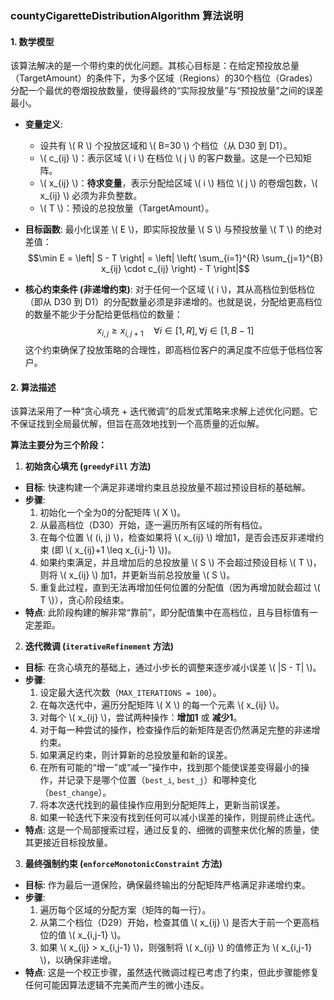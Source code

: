 ### countyCigaretteDistributionAlgorithm 算法说明

#### 1. 数学模型
该算法解决的是一个带约束的优化问题。其核心目标是：在给定预投放总量（TargetAmount）的条件下，为多个区域（Regions）的30个档位（Grades）分配一个最优的卷烟投放数量，使得最终的“实际投放量”与“预投放量”之间的误差最小。

- **变量定义**:
   - 设共有 \\( R \\) 个投放区域和 \\( B=30 \\) 个档位（从 D30 到 D1）。
   - \\( c_{ij} \\)：表示区域 \\( i \\) 在档位 \\( j \\) 的客户数量。这是一个已知矩阵。
   - \\( x_{ij} \\)：**待求变量**，表示分配给区域 \\( i \\) 档位 \\( j \\) 的卷烟包数，\\( x_{ij} \\) 必须为非负整数。
   - \\( T \\)：预设的总投放量（TargetAmount）。

- **目标函数**:
  最小化误差 \\( E \\)，即实际投放量 \\( S \\) 与预投放量 \\( T \\) 的绝对差值：
  $$\min E = \left| S - T \right| = \left| \left( \sum_{i=1}^{R} \sum_{j=1}^{B} x_{ij} \cdot c_{ij} \right) - T \right|$$

- **核心约束条件 (非递增约束)**:
  对于任何一个区域 \\( i \\)，其从高档位到低档位（即从 D30 到 D1）的分配数量必须是非递增的。也就是说，分配给更高档位的数量不能少于分配给更低档位的数量：
  $$x_{i,j} \geq x_{i,j+1} \quad \forall i \in [1, R], \forall j \in [1, B-1]$$
  这个约束确保了投放策略的合理性，即高档位客户的满足度不应低于低档位客户。

#### 2. 算法描述
该算法采用了一种“贪心填充 + 迭代微调”的启发式策略来求解上述优化问题。它不保证找到全局最优解，但旨在高效地找到一个高质量的近似解。

**算法主要分为三个阶段：**

1.  **初始贪心填充 (`greedyFill` 方法)**
   - **目标**: 快速构建一个满足非递增约束且总投放量不超过预设目标的基础解。
   - **步骤**:
      1.  初始化一个全为0的分配矩阵 \\( X \\)。
      2.  从最高档位（D30）开始，逐一遍历所有区域的所有档位。
      3.  在每个位置 \\( (i, j) \\)，检查如果将 \\( x_{ij} \\) 增加1，是否会违反非递增约束 (即 \\( x_{ij}+1 \leq x_{i,j-1} \\))。
      4.  如果约束满足，并且增加后的总投放量 \\( S \\) 不会超过预设目标 \\( T \\)，则将 \\( x_{ij} \\) 加1，并更新当前总投放量 \\( S \\)。
      5.  重复此过程，直到无法再增加任何位置的分配值（因为再增加就会超过 \\( T \\)），贪心阶段结束。
   - **特点**: 此阶段构建的解非常“靠前”，即分配值集中在高档位，且与目标值有一定差距。

2.  **迭代微调 (`iterativeRefinement` 方法)**
   - **目标**: 在贪心填充的基础上，通过小步长的调整来逐步减小误差 \\( |S - T| \\)。
   - **步骤**:
      1.  设定最大迭代次数（`MAX_ITERATIONS = 100`）。
      2.  在每次迭代中，遍历分配矩阵 \\( X \\) 的每一个元素 \\( x_{ij} \\)。
      3.  对每个 \\( x_{ij} \\)，尝试两种操作：**增加1** 或 **减少1**。
      4.  对于每一种尝试的操作，检查操作后的新矩阵是否仍然满足完整的非递增约束。
      5.  如果满足约束，则计算新的总投放量和新的误差。
      6.  在所有可能的“增一”或“减一”操作中，找到那个能使误差变得最小的操作，并记录下是哪个位置（`best_i`, `best_j`）和哪种变化（`best_change`）。
      7.  将本次迭代找到的最佳操作应用到分配矩阵上，更新当前误差。
      8.  如果一轮迭代下来没有找到任何可以减小误差的操作，则提前终止迭代。
   - **特点**: 这是一个局部搜索过程，通过反复的、细微的调整来优化解的质量，使其更接近目标投放量。

3.  **最终强制约束 (`enforceMonotonicConstraint` 方法)**
   - **目标**: 作为最后一道保险，确保最终输出的分配矩阵严格满足非递增约束。
   - **步骤**:
      1.  遍历每个区域的分配方案（矩阵的每一行）。
      2.  从第二个档位（D29）开始，检查其值 \\( x_{ij} \\) 是否大于前一个更高档位的值 \\( x_{i,j-1} \\)。
      3.  如果 \\( x_{ij} > x_{i,j-1} \\)，则强制将 \\( x_{ij} \\) 的值修正为 \\( x_{i,j-1} \\)，以确保非递增。
   - **特点**: 这是一个校正步骤，虽然迭代微调过程已考虑了约束，但此步骤能修复任何可能因算法逻辑不完美而产生的微小违反。